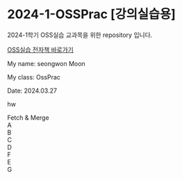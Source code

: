 # 2024-1-OSSPrac [강의실습용]
2024-1학기 OSS실습 교과목을 위한 repository 입니다.

[OSS실습 전자책 바로가기](https://wikidocs.net/book/13835)

My name: seongwon Moon

My class: OssPrac

Date: 2024.03.27

hw

Fetch & Merge  
A  
B  
C  
D  
F  
E  
G  